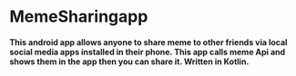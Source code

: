 # MemeSharingapp

#### This android app allows anyone to share meme to other friends via local social media apps installed in their phone. This app calls meme Api and shows them in the app then you can share it. Written in Kotlin.
